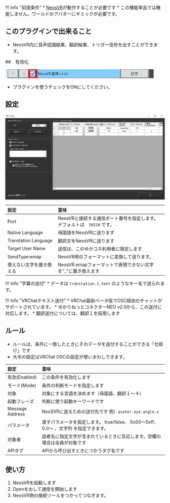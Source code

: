 !!! Info "前提条件"
    * [NeosVR](https://neos.com/)が動作することが必要です
    * この機能単品では機能しません。ワールドかアバターにギミックが必要です。

## このプラグインで出来ること

* NeosVR内に音声認識結果、翻訳結果、トリガー信号を出すことができます。

##　有効化

![NeosVR](images/plugin_neosvr_p1.png)

* プラグインを使うチェックをONにしてください。

## 設定

![NeosVR](images/plugin_neosvr_p2.png)

|設定|意味|
|:--|:---|
|Port|NeosVRと接続する通信ポート番号を指定します。デフォルトは　``50210`` です。|
|Native Language|母国語をNeosVRに送ります|
|Translation Language|翻訳文をNeosVRに送ります|
|Target User Name|送信は、このゆかコネ利用者に限定します|
|SendType:emap|NeosVR用のフォーマットに変換して送ります。|
|使えない文字を置き換える|NeosVR emapフォーマットで表現できない文字を"_"に置き換えます|

!!! Info "字幕の送付"
    * データは ``translation.1.text`` のようなキー名で送られます。
    
!!! Info "VRChatテキスト送付"
    * VRChat最新ベータ版でOSC経由のチャットがサポートされています。
    * ゆかりねっとコネクターNEO v2.0から、この送付に対応します。
    * 翻訳送付については、翻訳１を採用します

## ルール

* ルールは、条件に一致したときにそのデータを送付することができる「仕掛け」です
* 大半の設定はVRChat OSCの設定が使いまわしできます。

|設定|意味|
|:--|:---|
|有効(Enabled)|この条件を有効化します|
|モード(Mode)|条件の判断モードを指定します|
|対象|対象にする言語を決めます（母国語、翻訳１～４）|
|起動フレーズ|判断に使う起動キーワードです|
|Message Address|NeoSVRに送るための送付先です 例）``avater.eye.angle.x`` |
|パラメータ|渡すパラメータを指定します。 true/false、 0x00～0xff、0.0～ 、文字列 を指定できます。|
|対象者|話者名に指定文字が含まれているときに反応します。空欄の場合は全員が対象です|
|APIタグ|APIから呼び出すときにつかうタグ名です|

## 使い方
1. NeosVRを起動します
2. Openをおして通信を開始します
3. NeosVR側の接続ツールをつかってつなぎます。
